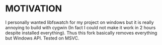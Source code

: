 # MOTIVATION

I personally wanted libfswatch for my project on windows but it is really annoying to build with cygwin (In fact I could not make it work in 2 hours despite installed everything).
Thus this fork basically removes everything but Windows API.
Tested on MSVC.
